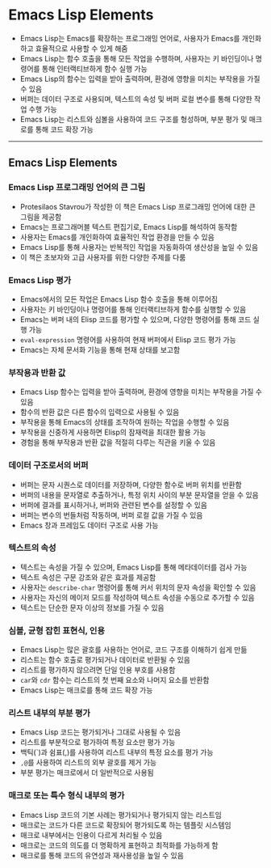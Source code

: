 # Emacs Lisp Elements


* Emacs Lisp는 Emacs를 확장하는 프로그래밍 언어로, 사용자가 Emacs를 개인화하고 효율적으로 사용할 수 있게 해줌
* Emacs Lisp는 함수 호출을 통해 모든 작업을 수행하며, 사용자는 키 바인딩이나 명령어를 통해 인터랙티브하게 함수 실행 가능
* Emacs Lisp의 함수는 입력을 받아 출력하며, 환경에 영향을 미치는 부작용을 가질 수 있음
* 버퍼는 데이터 구조로 사용되며, 텍스트의 속성 및 버퍼 로컬 변수를 통해 다양한 작업 수행 가능
* Emacs Lisp는 리스트와 심볼을 사용하여 코드 구조를 형성하며, 부분 평가 및 매크로를 통해 코드 확장 가능

---

Emacs Lisp Elements
-------------------

### Emacs Lisp 프로그래밍 언어의 큰 그림

* Protesilaos Stavrou가 작성한 이 책은 Emacs Lisp 프로그래밍 언어에 대한 큰 그림을 제공함
* Emacs는 프로그래머블 텍스트 편집기로, Emacs Lisp를 해석하여 동작함
* 사용자는 Emacs를 개인화하여 효율적인 작업 환경을 만들 수 있음
* Emacs Lisp를 통해 사용자는 반복적인 작업을 자동화하여 생산성을 높일 수 있음
* 이 책은 초보자와 고급 사용자를 위한 다양한 주제를 다룸

### Emacs Lisp 평가

* Emacs에서의 모든 작업은 Emacs Lisp 함수 호출을 통해 이루어짐
* 사용자는 키 바인딩이나 명령어를 통해 인터랙티브하게 함수를 실행할 수 있음
* Emacs는 버퍼 내의 Elisp 코드를 평가할 수 있으며, 다양한 명령어를 통해 코드 실행 가능
* `eval-expression` 명령어를 사용하여 현재 버퍼에서 Elisp 코드 평가 가능
* Emacs는 자체 문서화 기능을 통해 현재 상태를 보고함

### 부작용과 반환 값

* Emacs Lisp 함수는 입력을 받아 출력하며, 환경에 영향을 미치는 부작용을 가질 수 있음
* 함수의 반환 값은 다른 함수의 입력으로 사용될 수 있음
* 부작용을 통해 Emacs의 상태를 조작하여 원하는 작업을 수행할 수 있음
* 부작용을 신중하게 사용하면 Elisp의 잠재력을 최대한 활용 가능
* 경험을 통해 부작용과 반환 값을 적절히 다루는 직관을 키울 수 있음

### 데이터 구조로서의 버퍼

* 버퍼는 문자 시퀀스로 데이터를 저장하며, 다양한 함수로 버퍼 위치를 반환함
* 버퍼의 내용을 문자열로 추출하거나, 특정 위치 사이의 부분 문자열을 얻을 수 있음
* 버퍼에 결과를 표시하거나, 버퍼와 관련된 변수를 설정할 수 있음
* 버퍼는 변수의 번들처럼 작동하며, 버퍼 로컬 값을 가질 수 있음
* Emacs 창과 프레임도 데이터 구조로 사용 가능

### 텍스트의 속성

* 텍스트는 속성을 가질 수 있으며, Emacs Lisp를 통해 메타데이터를 검사 가능
* 텍스트 속성은 구문 강조와 같은 효과를 제공함
* 사용자는 `describe-char` 명령어를 통해 커서 위치의 문자 속성을 확인할 수 있음
* 사용자는 자신의 메이저 모드를 작성하여 텍스트 속성을 수동으로 추가할 수 있음
* 텍스트는 단순한 문자 이상의 정보를 가질 수 있음

### 심볼, 균형 잡힌 표현식, 인용

* Emacs Lisp는 많은 괄호를 사용하는 언어로, 코드 구조를 이해하기 쉽게 만듦
* 리스트는 함수 호출로 평가되거나 데이터로 반환될 수 있음
* 리스트를 평가하지 않으려면 단일 인용 부호를 사용함
* `car`와 `cdr` 함수는 리스트의 첫 번째 요소와 나머지 요소를 반환함
* Emacs Lisp는 매크로를 통해 코드 확장 가능

### 리스트 내부의 부분 평가

* Emacs Lisp 코드는 평가되거나 그대로 사용될 수 있음
* 리스트를 부분적으로 평가하여 특정 요소만 평가 가능
* 백틱(`)과 쉼표(,)를 사용하여 리스트 내부의 특정 요소를 평가 가능
* `,@`를 사용하여 리스트의 외부 괄호를 제거 가능
* 부분 평가는 매크로에서 더 일반적으로 사용됨

### 매크로 또는 특수 형식 내부의 평가

* Emacs Lisp 코드의 기본 사례는 평가되거나 평가되지 않는 리스트임
* 매크로는 코드가 다른 코드로 확장되어 평가되도록 하는 템플릿 시스템임
* 매크로 내부에서는 인용이 다르게 처리될 수 있음
* 매크로는 코드의 의도를 더 명확하게 표현하고 최적화를 가능하게 함
* 매크로를 통해 코드의 유연성과 재사용성을 높일 수 있음
